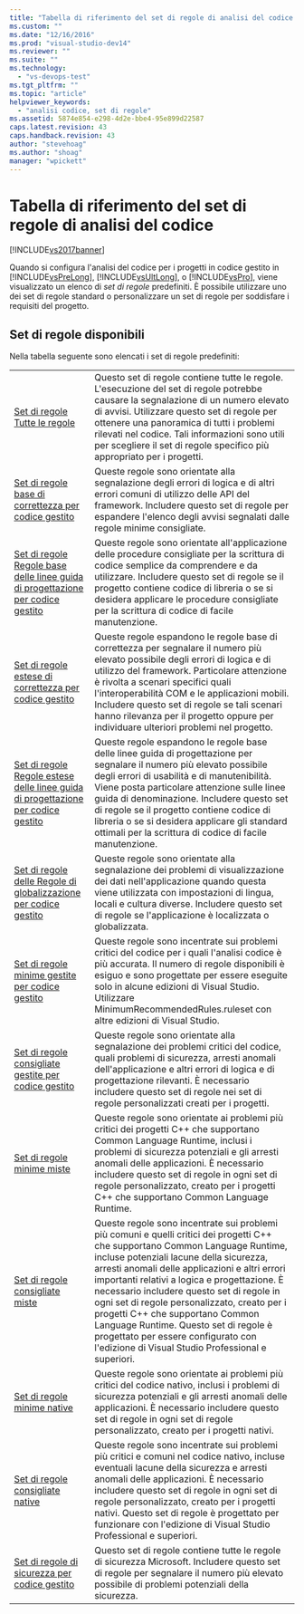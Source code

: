 ```yaml
---
title: "Tabella di riferimento del set di regole di analisi del codice | Microsoft Docs"
ms.custom: ""
ms.date: "12/16/2016"
ms.prod: "visual-studio-dev14"
ms.reviewer: ""
ms.suite: ""
ms.technology: 
  - "vs-devops-test"
ms.tgt_pltfrm: ""
ms.topic: "article"
helpviewer_keywords: 
  - "analisi codice, set di regole"
ms.assetid: 5874e854-e298-4d2e-bbe4-95e899d22587
caps.latest.revision: 43
caps.handback.revision: 43
author: "stevehoag"
ms.author: "shoag"
manager: "wpickett"
---
```

# Tabella di riferimento del set di regole di analisi del codice
[!INCLUDE[vs2017banner](../code-quality/includes/vs2017banner.md)]

Quando si configura l'analisi del codice per i progetti in codice gestito in [!INCLUDE[vsPreLong](../code-quality/includes/vsprelong_md.md)], [!INCLUDE[vsUltLong](../code-quality/includes/vsultlong_md.md)], o [!INCLUDE[vsPro](../code-quality/includes/vspro_md.md)], viene visualizzato un elenco di *set di regole* predefiniti.  È possibile utilizzare uno dei set di regole standard o personalizzare un set di regole per soddisfare i requisiti del progetto.  
  
## Set di regole disponibili  
 Nella tabella seguente sono elencati i set di regole predefiniti:  
  
|||  
|-|-|  
|[Set di regole Tutte le regole](../code-quality/all-rules-rule-set.md)|Questo set di regole contiene tutte le regole.  L'esecuzione del set di regole potrebbe causare la segnalazione di un numero elevato di avvisi.  Utilizzare questo set di regole per ottenere una panoramica di tutti i problemi rilevati nel codice.  Tali informazioni sono utili per scegliere il set di regole specifico più appropriato per i progetti.|  
|[Set di regole base di correttezza per codice gestito](../code-quality/basic-correctness-rules-rule-set-for-managed-code.md)|Queste regole sono orientate alla segnalazione degli errori di logica e di altri errori comuni di utilizzo delle API del framework.  Includere questo set di regole per espandere l'elenco degli avvisi segnalati dalle regole minime consigliate.|  
|[Set di regole Regole base delle linee guida di progettazione per codice gestito](../code-quality/basic-design-guideline-rules-rule-set-for-managed-code.md)|Queste regole sono orientate all'applicazione delle procedure consigliate per la scrittura di codice semplice da comprendere e da utilizzare.  Includere questo set di regole se il progetto contiene codice di libreria o se si desidera applicare le procedure consigliate per la scrittura di codice di facile manutenzione.|  
|[Set di regole estese di correttezza per codice gestito](../code-quality/extended-correctness-rules-rule-set-for-managed-code.md)|Queste regole espandono le regole base di correttezza per segnalare il numero più elevato possibile degli errori di logica e di utilizzo del framework.  Particolare attenzione è rivolta a scenari specifici quali l'interoperabilità COM e le applicazioni mobili.  Includere questo set di regole se tali scenari hanno rilevanza per il progetto oppure per individuare ulteriori problemi nel progetto.|  
|[Set di regole Regole estese delle linee guida di progettazione per codice gestito](../code-quality/extended-design-guidelines-rules-rule-set-for-managed-code.md)|Queste regole espandono le regole base delle linee guida di progettazione per segnalare il numero più elevato possibile degli errori di usabilità e di manutenibilità.  Viene posta particolare attenzione sulle linee guida di denominazione.  Includere questo set di regole se il progetto contiene codice di libreria o se si desidera applicare gli standard ottimali per la scrittura di codice di facile manutenzione.|  
|[Set di regole delle Regole di globalizzazione per codice gestito](../code-quality/globalization-rules-rule-set-for-managed-code.md)|Queste regole sono orientate alla segnalazione dei problemi di visualizzazione dei dati nell'applicazione quando questa viene utilizzata con impostazioni di lingua, locali e cultura diverse.  Includere questo set di regole se l'applicazione è localizzata o globalizzata.|  
|[Set di regole minime gestite per codice gestito](../code-quality/managed-minimun-rules-rule-set-for-managed-code.md)|Queste regole sono incentrate sui problemi critici del codice per i quali l'analisi codice è più accurata.  Il numero di regole disponibili è esiguo e sono progettate per essere eseguite solo in alcune edizioni di Visual Studio.  Utilizzare MinimumRecommendedRules.ruleset con altre edizioni di Visual Studio.|  
|[Set di regole consigliate gestite per codice gestito](../code-quality/managed-recommended-rules-rule-set-for-managed-code.md)|Queste regole sono orientate alla segnalazione dei problemi critici del codice, quali problemi di sicurezza, arresti anomali dell'applicazione e altri errori di logica e di progettazione rilevanti.  È necessario includere questo set di regole nei set di regole personalizzati creati per i progetti.|  
|[Set di regole minime miste](../code-quality/mixed-minimum-rules-rule-set.md)|Queste regole sono orientate ai problemi più critici dei progetti C\+\+ che supportano Common Language Runtime, inclusi i problemi di sicurezza potenziali e gli arresti anomali delle applicazioni.  È necessario includere questo set di regole in ogni set di regole personalizzato, creato per i progetti C\+\+ che supportano Common Language Runtime.|  
|[Set di regole consigliate miste](../code-quality/mixed-recommended-rules-rule-set.md)|Queste regole sono incentrate sui problemi più comuni e quelli critici dei progetti C\+\+ che supportano Common Language Runtime, incluse potenziali lacune della sicurezza, arresti anomali delle applicazioni e altri errori importanti relativi a logica e progettazione.  È necessario includere questo set di regole in ogni set di regole personalizzato, creato per i progetti C\+\+ che supportano Common Language Runtime.  Questo set di regole è progettato per essere configurato con l'edizione di Visual Studio Professional e superiori.|  
|[Set di regole minime native](../code-quality/native-minimum-rules-rule-set.md)|Queste regole sono orientate ai problemi più critici del codice nativo, inclusi i problemi di sicurezza potenziali e gli arresti anomali delle applicazioni.  È necessario includere questo set di regole in ogni set di regole personalizzato, creato per i progetti nativi.|  
|[Set di regole consigliate native](../code-quality/native-recommended-rules-rule-set.md)|Queste regole sono incentrate sui problemi più critici e comuni nel codice nativo, incluse eventuali lacune della sicurezza e arresti anomali delle applicazioni.  È necessario includere questo set di regole in ogni set di regole personalizzato, creato per i progetti nativi.  Questo set di regole è progettato per funzionare con l'edizione di Visual Studio Professional e superiori.|  
|[Set di regole di sicurezza per codice gestito](../code-quality/security-rules-rule-set-for-managed-code.md)|Questo set di regole contiene tutte le regole di sicurezza Microsoft.  Includere questo set di regole per segnalare il numero più elevato possibile di problemi potenziali della sicurezza.|